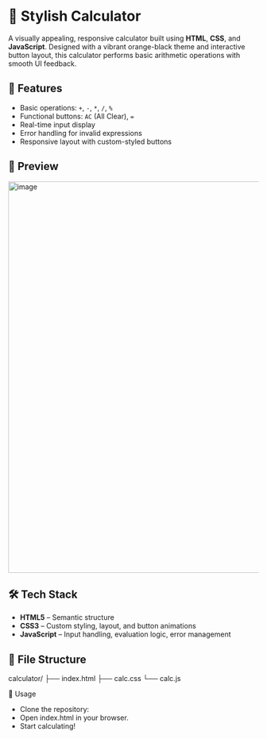 # 🧮 Stylish Calculator

A visually appealing, responsive calculator built using **HTML**, **CSS**, and **JavaScript**. Designed with a vibrant orange-black theme and interactive button layout, this calculator performs basic arithmetic operations with smooth UI feedback.

## 🚀 Features

- Basic operations: `+`, `-`, `*`, `/`, `%`
- Functional buttons: `AC` (All Clear), `=`
- Real-time input display
- Error handling for invalid expressions
- Responsive layout with custom-styled buttons

## 📸 Preview

<img width="637" height="788" alt="image" src="https://github.com/user-attachments/assets/2bf7dcf1-edcd-4820-945e-5ba39a64cf48" />


## 🛠️ Tech Stack

- **HTML5** – Semantic structure
- **CSS3** – Custom styling, layout, and button animations
- **JavaScript** – Input handling, evaluation logic, error management

## 📂 File Structure
calculator/ 
├── index.html 
├── calc.css 
└── calc.js

📌 Usage
- Clone the repository:
- Open index.html in your browser.
- Start calculating!

